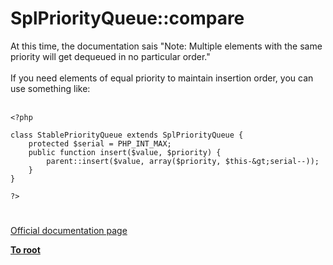 # SplPriorityQueue::compare



At this time, the documentation sais "Note: Multiple elements with the same priority will get dequeued in no particular order."<br><br>If you need elements of equal priority to maintain insertion order, you can use something like:<br><br>

```
<?php

class StablePriorityQueue extends SplPriorityQueue {
    protected $serial = PHP_INT_MAX;
    public function insert($value, $priority) {
        parent::insert($value, array($priority, $this-&gt;serial--));
    }
}

?>
```
  

#

[Official documentation page](https://www.php.net/manual/en/splpriorityqueue.compare.php)

**[To root](/README.md)**